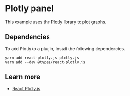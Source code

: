 # Plotly panel

This example uses the [Plotly](https://plotly.com/) library to plot graphs.

## Dependencies

To add Plotly to a plugin, install the following dependencies.

```
yarn add react-plotly.js plotly.js
yarn add --dev @types/react-plotly.js
```

## Learn more

- [React Plotly.js](https://plotly.com/javascript/react/)
